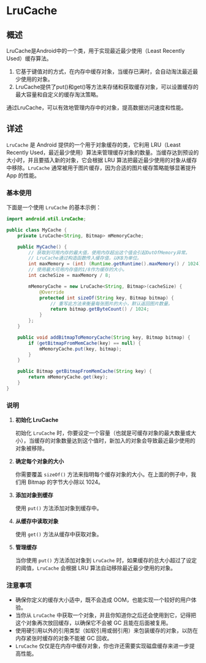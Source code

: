 # LruCache

## 概述

LruCache是Android中的一个类，用于实现最近最少使用（Least Recently Used）缓存算法。
1. 它基于键值对的方式，在内存中缓存对象，当缓存已满时，会自动淘汰最近最少使用的对象。
2. LruCache提供了put()和get()等方法来存储和获取缓存对象，可以设置缓存的最大容量和自定义的缓存淘汰策略。

通过LruCache，可以有效地管理内存中的对象，提高数据访问速度和性能。

## 详述

`LruCache` 是 Android 提供的一个用于对象缓存的类，它利用 LRU（Least Recently Used，最近最少使用）算法来管理缓存对象的数量。当缓存达到预设的大小时，并且要插入新的对象，它会根据 LRU 算法把最近最少使用的对象从缓存中移除。`LruCache` 通常被用于图片缓存，因为合适的图片缓存策略能够显著提升 App 的性能。

### 基本使用

下面是一个使用 `LruCache` 的基本示例：

```java
import android.util.LruCache;

public class MyCache {
    private LruCache<String, Bitmap> mMemoryCache;

    public MyCache() {
        // 获取到可用内存的最大值，使用内存超出这个值会引起OutOfMemory异常。
        // LruCache通过构造函数传入缓存值，以KB为单位。
        int maxMemory = (int) (Runtime.getRuntime().maxMemory() / 1024);
        // 使用最大可用内存值的1/8作为缓存的大小。
        int cacheSize = maxMemory / 8;

        mMemoryCache = new LruCache<String, Bitmap>(cacheSize) {
            @Override
            protected int sizeOf(String key, Bitmap bitmap) {
                // 重写此方法来衡量每张图片的大小，默认返回图片数量。
                return bitmap.getByteCount() / 1024;
            }
        };
    }

    public void addBitmapToMemoryCache(String key, Bitmap bitmap) {
        if (getBitmapFromMemCache(key) == null) {
            mMemoryCache.put(key, bitmap);
        }
    }

    public Bitmap getBitmapFromMemCache(String key) {
        return mMemoryCache.get(key);
    }
}
```

### 说明

1. **初始化 LruCache**
   
   初始化 `LruCache` 时，你要设定一个容量（也就是可缓存对象的最大数量或大小），当缓存的对象数量达到这个值时，新加入的对象会导致最近最少使用的对象被移除。

2. **确定每个对象的大小**
   
   你需要覆盖 `sizeOf()` 方法来指明每个缓存对象的大小。在上面的例子中，我们用 Bitmap 的字节大小除以 1024。

3. **添加对象到缓存**
   
   使用 `put()` 方法添加对象到缓存中。

4. **从缓存中读取对象**
   
   使用 `get()` 方法从缓存中获取对象。

5. **管理缓存**

   当你使用 `put()` 方法添加对象到 `LruCache` 时，如果缓存的总大小超过了设定的阈值，`LruCache` 会根据 LRU 算法自动移除最近最少使用的对象。

### 注意事项

- 确保你定义的缓存大小适中，既不会造成 OOM，也能实现一个较好的用户体验。
- 当你从 `LruCache` 中获取一个对象，并且你知道你之后还会使用到它，记得把这个对象再次放回缓存，以确保它不会被 GC 且能在后面被复用。
- 使用硬引用以外的引用类型（如软引用或弱引用）来包装缓存的对象，以防在内存紧张时缓存的对象不能被 GC 回收。
- `LruCache` 仅仅是在内存中缓存对象，你也许还需要实现磁盘缓存来进一步提高性能。